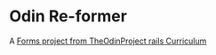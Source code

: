 # Odin Re-former

A [Forms project from TheOdinProject rails Curriculum](https://www.theodinproject.com/lessons/ruby-on-rails-forms)

